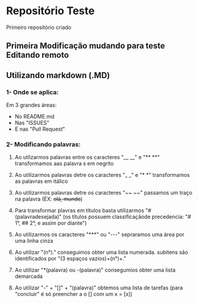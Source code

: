 # Repositório Teste
 Primeiro repositório criado

 **Primeira Modificação**
 mudando para teste
 Editando remoto
 ---

 ## Utilizando markdown (.MD)

 ### 1- Onde se aplica: 
  Em 3 grandes áreas:
  * No README.md 
  * Nas "ISSUES"
  * E nas "Pull Request"

### 2- Modificando palavras:
 1. Ao utlizarmos palavras entre os caracteres "__ __" e "** **" transformamos aas palavra s em negrito
 2. Ao utilizarmos palavras detre os caracteres "_ _" e "* *" transformamos as palavras em itálico
 3. Ao utilizarmos palavras detre os caracteres "~~ ~~" passamos um traço na palavra (EX: ~~olá, mundo~~) 
 4. Para transformar plavras em títulos basta utilizarmos "# (palavradesejada)" (os títulos possuem classificaçãode precedencia: "# 1°, ## 2°, e assim por diante")
 
 5. Ao utilizarmos os caracteres "***" ou "---" sepraramos uma área por uma linha cinza 
 6. Ao utilizar "(n°)." conseguimos obter uma lista numerada. subitens são identificados por "(3 espaços vazios)+(n°)+."
 7. Ao utilizar "*(palavra) ou -(palavra)" consegumios obter uma lista demarcada
 8. Ao utilizar "-" + "[]" + "(palavra)" obtemos uma lista de tarefas (para "concluir" é só preencher a o [] com um x = [x])

